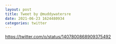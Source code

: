 ```yaml
--- 
layout: post 
title: Tweet by @muddywatersre 
date: 2021-06-23 1624480934 
categories: twitter 
--- 
```

https://twitter.com/o/status/1407800868909375492